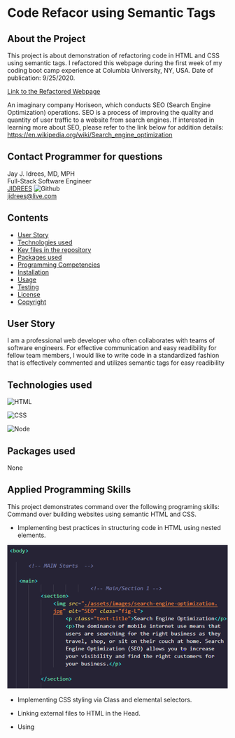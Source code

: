 # Code Refacor using Semantic Tags

## About the Project
This project is about demonstration of refactoring code in HTML and CSS using semantic tags.
I refactored this webpage during the first week of my coding boot camp experience at Columbia University, NY, USA. Date of publication: 9/25/2020.

[Link to the Refactored Webpage](https://jidrees.github.io/Code-Refactor-Semantic-HTML-CSS/)<br />

An imaginary company Horiseon, which conducts SEO (Search Engine Optimization) operations. SEO is a process of improving the quality and quantity of user traffic to a website from search engines.
If interested in learning more about SEO, please refer to the link below for addition details: https://en.wikipedia.org/wiki/Search_engine_optimization



## Contact Programmer for questions

Jay J. Idrees, MD, MPH<br />
Full-Stack Software Engineer<br />
[JIDREES](https://github.com/jidrees) ![Github](http://img.shields.io/badge/github-black?style=flat&logo=github)<br />
jidrees@live.com



## Contents

- [User Story](#user-story)
- [Technologies used](#technologies-used)
- [Key files in the repository](#key-files-in-the-repository)
- [Packages used](#packages-used)
- [Programming Competencies](#programming-competencies)
- [Installation](#installation)
- [Usage](#usage)
- [Testing](#testing)
- [License](#license)
- [Copyright](#copyright)


## User Story

I am a professional web developer who often collaborates with teams of software engineers. For effective communication and easy readibility for fellow team members, I would like to write code in a standardized fashion that is effectively commented and utilizes semantic tags for easy readibility



## Technologies used

![HTML](https://img.shields.io/badge/HTML-informational?style=for-the-badge&logo=html5)

![CSS](https://img.shields.io/badge/css-darkgreen?style=for-the-badge&logo=css3)

![Node](https://img.shields.io/badge/Node-green?style=for-the-badge&logo=Node.js)


## Packages used

None


## Applied Programming Skills

This project demonstrates command over the following programing skills: 
Command over building websites using semantic HTML and CSS.

- Implementing best practices in structuring code in HTML using nested elements.


![Semantic](./assets/images/example.PNG)

- Implementing CSS styling via Class and elemental selectors.

- Linking external files to HTML in the Head. 

- Using <style> tags in HTML head, and distinguising from other methods including linking a separate style sheet vs <link> in html or modifying HTML directly by specifying styling for an HTML element inside an html tag 

- Implementing the box model in HTML for each element (nested or otherwise).

- Masterning Manipulation of cascading style architechure in CSS for website asthetics.

- Creating new classes for customized styling and calling them in HTML

- Implementing version control by using Git workflow to initialize projects, track changes and host via remote server

- Deploying live pages in Git Hub with firm command over utilizing Master/Branch repository systems.

- Using Git/Bash for navigation, deployment in the terminal.

- Generation of high quality readme using a Node.js application

## Key files in the repository

index.html <br />
style.css



## Installation

Note indicated

## Usage

To start the application, please type the following command in the terminal


Please visit this web link: (https://jidrees.github.io/hw1-code-refactor/)



## Testing

Not indicated


## License 

![License badge](https://img.shields.io/badge/license-MIT-blue.svg)


## Credits and Copyright 
Copytight 2020- Present. Jay Idrees


